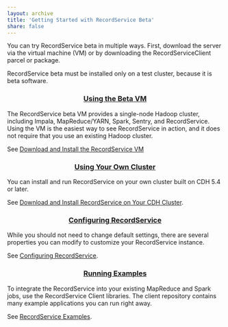 ```yaml
---
layout: archive
title: 'Getting Started with RecordService Beta'
share: false
---
```

You can try RecordService beta in multiple ways. First, download the server via the virtual machine (VM) or by downloading the RecordServiceClient parcel or package.

RecordService beta must be installed only on a test cluster, because it is beta software.

<div class="tiles">
<div class="tile">
<h3 align="center"><a href="vm.html">Using the Beta VM</a></h3>
<p>
The RecordService beta VM provides a single-node Hadoop cluster, including Impala, MapReduce/YARN, Spark, Sentry, and RecordService.  Using the VM is the easiest way to see RecordService in action, and it does not require that you  use an existing Hadoop cluster.
</p>
<p>
See <a href="vm.html">Download and Install the RecordService VM</a>
</p>
</div>
<div class="tile">
<h3 align="center"><a href="installOnCluster.html">Using Your Own Cluster</a></h3>
<p>
You can install and run RecordService on your own cluster built on CDH 5.4 or later.
</p>
<p>
See <a href="installOnCluster.html">Download and Install RecordService on Your CDH Cluster</a>.
</p>
</div>
<div class="tile">
<h3 align="center"><a href="rsConfig.html">Configuring RecordService</a></h3>
<p>
While you should not need to change default settings, there are several properties you can modify to customize your RecordService instance.
</p>
<p>
See <a href="rsConfig.html">Configuring RecordService</a>.
</p>
</div>
<div class="tile">
<h3 align="center"><a href="examples.html">Running Examples</a></h3>
<p>
To integrate the RecordService into your existing MapReduce and Spark jobs, use the RecordService Client libraries. The client repository contains many example applications you can run right away.
</p>
<p>
See <a href="examples.html">RecordService Examples</a>.
</p>
</div>
</div>

